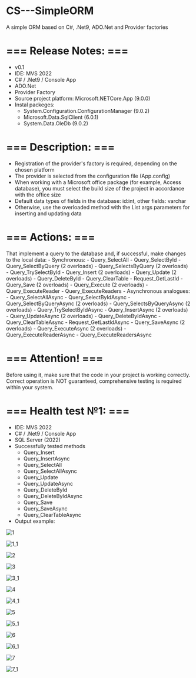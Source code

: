 # CS---SimpleORM
A simple ORM based on C#, .Net9, ADO.Net and Provider factories

=== Release Notes: ===
======================
- v0.1
- IDE: MVS 2022
- C# / .Net9 / Console App
- ADO.Net
- Provider Factory
- Source project platform: Microsoft.NETCore.App (9.0.0)
- Instal packeges:
  * System.Configuration.ConfigurationManager (9.0.2)
  * Microsoft.Data.SqlClient (6.0.1)
  * System.Data.OleDb (9.0.2)

=== Description: ===
======================
- Registration of the provider's factory is required, depending on the chosen platform
- The provider is selected from the configuration file (App.config)
- When working with a Microsoft office package (for example, Access database), you must select the build size of the project in accordance with the office size
- Default data types of fields in the database: id:int, other fields: varchar
- Otherwise, use the overloaded method with the List<DbParametr> args parameters for inserting and updating data

=== Actions: ===
======================
That implement a query to the database and, if successful, make changes to the local data:
    - Synchronous:
     - Query_SelectAll
     - Query_SelectById
     - Query_SelectByQuery (2 overloads)
     - Query_SelectsByQuery (2 overloads)
     - Query_TrySelectById
     - Query_Insert (2 overloads)
     - Query_Update (2 overloads)
     - Query_DeleteById
     - Query_ClearTable
     - Request_GetLastId
     - Query_Save (2 overloads)
     - Query_Execute (2 overloads)
     - Query_ExecuteReader
     - Query_ExecuteReaders
    - Asynchronous analogues:
     - Query_SelectAllAsync
     - Query_SelectByIdAsync
     - Query_SelectByQueryAsync (2 overloads)
     - Query_SelectsByQueryAsync (2 overloads)
     - Query_TrySelectByIdAsync
     - Query_InsertAsync (2 overloads)
     - Query_UpdateAsync (2 overloads)
     - Query_DeleteByIdAsync
     - Query_ClearTableAsync
     - Request_GetLastIdAsync
     - Query_SaveAsync (2 overloads)
     - Query_ExecuteAsync (2 overloads)
     - Query_ExecuteReaderAsync
     - Query_ExecuteReadersAsync

=== Attention! ===
======================
Before using it, make sure that the code in your project is working correctly. Correct operation is NOT guaranteed, comprehensive testing is required within your system.

=== Health test №1: ===
======================
- IDE: MVS 2022
- C# / .Net9 / Console App
- SQL Server (2022)
- Successfully tested methods
  - Query_Insert
  - Query_InsertAsync
  - Query_SelectAll
  - Query_SelectAllAsync
  - Query_Update
  - Query_UpdateAsync
  - Query_DeleteById
  - Query_DeleteByIdAsync
  - Query_Save
  - Query_SaveAsync
  - Query_ClearTableAsync
 - Output example:

![1](https://github.com/user-attachments/assets/bcc598f7-0fe8-413f-8da3-dedd96e1593d)

![1_1](https://github.com/user-attachments/assets/a1d49c8a-a2fb-40b1-95ff-75a009997ebf)

![2](https://github.com/user-attachments/assets/59a01924-ef07-4893-9814-de745d932c11)
   
![3](https://github.com/user-attachments/assets/785c2bca-3d0d-4970-8ae5-c206af7ada74)

![3_1](https://github.com/user-attachments/assets/e4a94e35-c7ab-4c3f-b5ff-509be4975af6)

![4](https://github.com/user-attachments/assets/1836eb39-e95c-44e4-98e1-2d50025a1f8a)

![4_1](https://github.com/user-attachments/assets/4a15c50a-0858-416f-87ff-d0a0a2709e2f)

![5](https://github.com/user-attachments/assets/2bbeb5f2-f2e1-409b-89c0-ade29cf2d8a0)

![5_1](https://github.com/user-attachments/assets/e499d78b-ce1c-400d-badc-d3b9cdc66bd3)

![6](https://github.com/user-attachments/assets/1f7db1bc-b35a-4682-9c62-d03ab76f06de)

![6_1](https://github.com/user-attachments/assets/8852899e-999c-4e62-ba03-88cdd4e410c7)

![7](https://github.com/user-attachments/assets/3c80562c-9437-47ec-a99e-45972ef08b67)

![7_1](https://github.com/user-attachments/assets/10e27a15-6d82-4e2a-b800-0883056d35d6)
